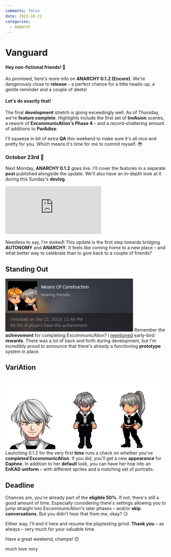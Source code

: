 ```yaml
---
comments: false
date: 2023-10-21
categories:
  - ANARCHY
---
```


# Vanguard

#### Hey non-fictional friends! 👋 

As promised, here's more info on **ANARCHY 0.1.2 (Encore)**. We're dangerously close to **release** – a perfect chance for a little heads-up, a gentle reminder and a couple of deets!

#### Let's do exactly that!
The final **development** stretch is going exceedingly well. As of Thursday, we're **feature complete**. Highlights include the first set of **InvAsion** scenes, a rework of **ExcommunicAtion's Phase 4** – and a record-shattering amount of additions to **ParAdise**.

I'll squeeze in bit of extra **QA** this weekend to make sure it's all nice and pretty for you. 
Which means it's time for me to commit myself. 😳

### **October 23rd 📅**
Next Monday, **ANARCHY 0.1.2** goes live. I'll cover the features in a separate **post** published alongside the update. We'll also have an in-depth look at it during this Sunday's **devlog**.

<div class="md-embed md-embed--16-9">
<iframe allowfullscreen="" frameborder="0" src="https://www.youtube.com/embed/Wopskz2cv-s"></iframe>
</div>

Needless to say, I'm stoked! This update is the first step towards bridging **AUTONOMY** and **ANARCHY**. It feels like coming home to a new place – and what better way to celebrate than to give back to a couple of friends? 

## Standing Out
![](../../../../../assets/blog/images/steam/2023/1976e9a920a5d4a8f5541d7a986ba1afea518357.png)
Remember the **achievement** for completing ExcommunicAtion? I [mentioned](https://store.steampowered.com/news/app/2169000/view/3713837177195369430?l=english) early-bird **rewards**. There was a lot of back and forth during development, but I'm incredibly proud to announce that there's already a functioning **prototype** system in place.

## VariAtion
![](../../../../../assets/blog/images/steam/2023/d0a1384a11ead3b11434688427d2cd1c0360f6d3.png)
Launching 0.1.2 for the very first **time** runs a check on whether you've **completed ExcommunicAtion**. If you did, you'll get a new **appearance** for **Daphne**. In addition to her **default** look, you can have her hop into an **EnKAD uniform** – with different sprites and a matching set of portraits.

## Deadline
Chances are, you're already part of the **eligible 50%**. If not, there's still a good amount of time. Especially considering there's settings allowing you to jump straight into ExcommunicAtion's later phases – and/or **skip conversations**. But you didn't hear that from me, okay? 😏

Either way, I'll end it here and resume the playtesting grind. **Thank you** – as always – very much for your valuable time.

Have a great weekend, champs! 😊

much love
nory
